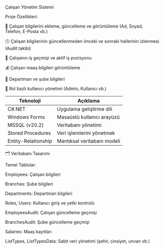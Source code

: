 Çalışan Yönetim Sistemi

 Proje Özellikleri:
 
👤 Çalışan bilgilerini ekleme, güncelleme ve görüntüleme (Ad, Soyad, Telefon, E-Posta vb.)

🕒 Çalışan bilgilerinin güncellenmeden önceki ve sonraki hallerinin izlenmesi (Audit takibi)

📌 Çalışanın iş geçmişi ve aktif iş pozisyonu

💰 Çalışan maaş bilgileri görüntüleme

🏢 Departman ve şube bilgileri

👥 Rol bazlı kullanıcı yönetimi (Admin, Kullanıcı vb.)



| Teknoloji           | Açıklama                                  |
| ------------------- | ----------------------------------------- |
| C#.NET              | Uygulama geliştirme dili                  |
| Windows Forms       | Masaüstü kullanıcı arayüzü                |
| MSSQL (v20.2)       | Veritabanı yönetimi                       |
| Stored Procedures   | Veri işlemlerini yönetmek                 |
| Entity-Relationship | Mantıksal veritabanı modeli               |




🗂️ Veritabanı Tasarımı

Temel Tablolar:

Employees: Çalışan bilgileri

Branches: Şube bilgileri

Departments: Departman bilgileri

Roles, Users: Kullanıcı giriş ve yetki kontrolü

EmployeesAudit: Çalışan güncelleme geçmişi

BranchesAudit: Şube güncelleme geçmişi

Salaries: Maaş kayıtları

ListTypes, ListTypesData: Sabit veri yönetimi (şehir, cinsiyet, unvan vb.)
